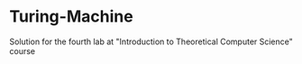 Turing-Machine
==============

Solution for the fourth lab at "Introduction to Theoretical Computer Science" course
